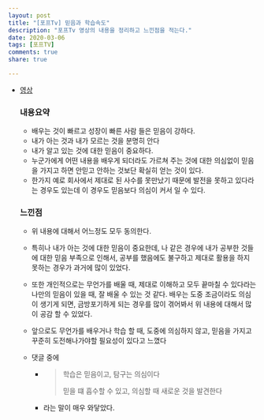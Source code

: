 ```yaml
---
layout: post
title: "[포프Tv] 믿음과 학습속도"
description: "포프Tv 영상의 내용을 정리하고 느낀점을 적는다."
date: 2020-03-06
tags: [포프TV]
comments: true
share: true

---
```




-   [영상](https://www.youtube.com/watch?v=UOloBnuxQeM)

    

    ### 내용요약

    -   배우는 것이 빠르고 성장이 빠른 사람 들은 믿음이 강하다.
    -   내가 아는 것과 내가 모르는 것을 분명히 안다
    -   내가 알고 있는 것에 대한 믿음이 중요하다.
    -   누군가에게 어떤 내용을 배우게 되더라도 가르쳐 주는 것에 대한 의심없이 믿음을 가지고 하면 안믿고 안하는 것보단 확실히 얻는 것이 있다.
    -   한가지 예로 회사에서 제대로 된 사수를 못만났기 때문에 발전을 못하고 있다라는 경우도 있는데 이 경우도 믿음보다 의심이 커서 일 수 있다.
    
    ### 느낀점
    
    -   위 내용에 대해서 어느정도 모두 동의한다.
    
    -   특히나 내가 아는 것에 대한 믿음이 중요한데, 나 같은 경우에 내가 공부한 것들에 대한 믿음 부족으로 인해서, 공부를 했음에도 불구하고 제대로 활용을 하지 못하는 경우가 과거에 많이 있었다.
    
    -   또한 개인적으로는 무언가를 배울 때, 제대로 이해하고 모두 끝마칠 수 있다라는 나만의 믿음이 있을 때, 잘 배울 수 있는 것 같다. 배우는 도중 조금이라도 의심이 생기게 되면, 금방포기하게 되는 경우를 많이 겪어봐서 위 내용에 대해서 많이 공감 할 수 있었다.
    
    -   앞으로도 무언가를 배우거나 학습 할 때, 도중에 의심하지 않고, 믿음을 가지고 꾸준히 도전해나가야할 필요성이 있다고 느꼈다
    
    -   댓글 중에
    
        -   >   학습은 믿음이고, 탐구는 의심이다
            >
            >   믿을 떄 흡수할 수 있고,  의심할 때 새로운 것을 발견한다
    
        *   라는 말이 매우 와닿았다.